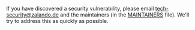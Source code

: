 If you have discovered a security vulnerability, please email tech-security@zalando.de and the maintainers (in the [MAINTAINERS](./MAINTAINERS) file).
We'll try to address this as quickly as possible.
